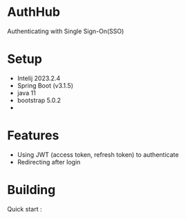 # AuthHub
Authenticating with Single Sign-On(SSO)

# Setup
- Intelij 2023.2.4
- Spring Boot (v3.1.5)
- java 11
- bootstrap 5.0.2
- 
# Features
- Using JWT (access token, refresh token) to authenticate
- Redirecting after login

# Building
Quick start : 